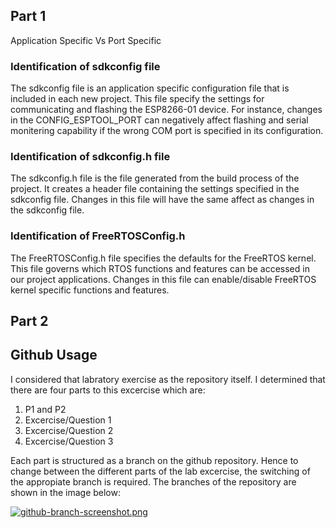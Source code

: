 ## Part 1
Application Specific Vs Port Specific

### Identification of sdkconfig file

The sdkconfig file is an application specific configuration file that is included in each new project. This file specify the settings for communicating and flashing the ESP8266-01 device. For instance, changes in the CONFIG_ESPTOOL_PORT can negatively affect flashing and serial monitering capability if the wrong COM port is specified in its configuration.

### Identification of sdkconfig.h file
The sdkconfig.h file is the file generated from the build process of the project. It creates a header file containing the settings specified in the sdkconfig file. Changes in this file will have the same affect as changes in the sdkconfig file. 

### Identification of FreeRTOSConfig.h

The FreeRTOSConfig.h file specifies the defaults for the FreeRTOS kernel. This file governs which RTOS functions and features can be accessed in our project applications. Changes in this file can enable/disable FreeRTOS kernel specific functions and features.  

## Part 2



## Github Usage

I considered that labratory exercise as the repository itself. I determined that there are four parts to this excercise which are:

1. P1 and P2
1. Excercise/Question 1
1. Excercise/Question 2
1. Excercise/Question 3

Each part is structured as a branch on the github repository. Hence to change between the different parts of the lab excercise, the switching of the appropiate branch is required.
The branches of the repository are shown in the image below:

[![github-branch-screenshot.png](https://i.postimg.cc/Kjr7w9wv/github-branch-screenshot.png)](https://postimg.cc/K3jgg5md)

